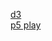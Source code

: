 [d3](https://owenroberts.github.io/mmp310/week12/)  
[p5 play](https://owenroberts.github.io/mmp310/week12/play.html)  
